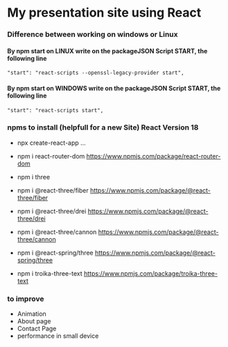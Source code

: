 # My presentation site using React

### Difference between working on windows or Linux 

#### By npm start on LINUX write on the packageJSON Script START, the following line 
    "start": "react-scripts --openssl-legacy-provider start",

#### By npm start on WINDOWS write on the packageJSON Script START, the following line
    "start": "react-scripts start",



### npms to install (helpfull for a new Site) React Version 18

* npx create-react-app ...

* npm i react-router-dom      https://www.npmjs.com/package/react-router-dom

* npm i three 
* npm i @react-three/fiber    https://www.npmjs.com/package/@react-three/fiber
* npm i @react-three/drei     https://www.npmjs.com/package/@react-three/drei
* npm i @react-three/cannon   https://www.npmjs.com/package/@react-three/cannon
* npm i @react-spring/three   https://www.npmjs.com/package/@react-spring/three
* npm i troika-three-text     https://www.npmjs.com/package/troika-three-text


### to improve

* Animation 
* About page 
* Contact Page
* performance in small device